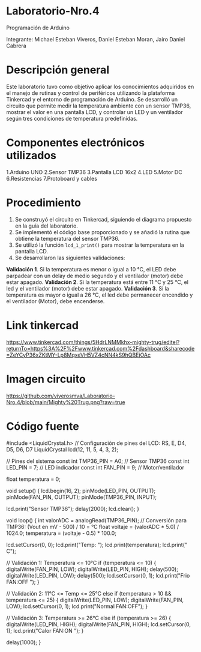 # Laboratorio-Nro.4
Programación de Arduino

Integrante: Michael Esteban Viveros, 
            Daniel Esteban Moran,
            Jairo Daniel Cabrera
            
# Descripción general
 Este laboratorio tuvo como objetivo aplicar los conocimientos adquiridos en el manejo de rutinas y control de periféricos utilizando la plataforma Tinkercad
 y el entorno de programación de Arduino.
 Se desarrolló un circuito que permite medir la temperatura ambiente con un sensor TMP36, mostrar el valor en una pantalla LCD, y controlar un LED y un ventilador según tres condiciones de temperatura predefinidas.
 
# Componentes electrónicos utilizados
1.Arduino UNO 
2.Sensor TMP36 
3.Pantalla LCD 16x2 
4.LED
5.Motor DC 
6.Resistencias 
7.Protoboard y cables 

# Procedimiento
1. Se construyó el circuito en Tinkercad, siguiendo el diagrama propuesto en la guía del laboratorio.  
2. Se implementó el código base proporcionado y se añadió la rutina que obtiene la temperatura del sensor TMP36.  
3. Se utilizó la función `lcd_1_print()` para mostrar la temperatura en la pantalla LCD.  
4. Se desarrollaron las siguientes validaciones:
   
  **Validación 1**. Si la temperatura es menor o igual a 10 °C, el LED debe parpadear con un delay
   de medio segundo y el ventilador (motor) debe estar apagado.
   **Validación 2**. Si la temperatura está entre 11 °C y 25 °C, el led y el ventilador (motor) debe
   estar apagado.
   **Validación 3**. Si la temperatura es mayor o igual a 26 °C, el led debe permanecer encendido y
   el ventilador (Motor), debe encenderse.

   

# Link tinkercad
https://www.tinkercad.com/things/5HdrLNMMkhx-mighty-trug/editel?returnTo=https%3A%2F%2Fwww.tinkercad.com%2Fdashboard&sharecode=ZeYCyP36xZKtMY-Lp8MqxeVH5VZ4cNN4kS9hQBEjOAc


# Imagen circuito 

https://github.com/viverosmva/Laboratorio-Nro.4/blob/main/Mighty%20Trug.png?raw=true

# Código fuente
#include <LiquidCrystal.h>
// Configuración de pines del LCD: RS, E, D4, D5, D6, D7
LiquidCrystal lcd(12, 11, 5, 4, 3, 2);

// Pines del sistema
const int TMP36_PIN = A0; // Sensor TMP36
const int LED_PIN = 7; // LED indicador
const int FAN_PIN = 9; // Motor/ventilador

float temperatura = 0;

void setup() {
lcd.begin(16, 2);
pinMode(LED_PIN, OUTPUT);
pinMode(FAN_PIN, OUTPUT);
pinMode(TMP36_PIN, INPUT);

lcd.print("Sensor TMP36");
delay(2000);
lcd.clear();
}

void loop() {
int valorADC = analogRead(TMP36_PIN);
// Conversión para TMP36: (Vout en mV - 500) / 10 = °C
float voltaje = (valorADC * 5.0) / 1024.0;
temperatura = (voltaje - 0.5) * 100.0;

lcd.setCursor(0, 0);
lcd.print("Temp: ");
lcd.print(temperatura);
lcd.print(" C");

// Validación 1: Temperatura <= 10°C
if (temperatura <= 10) {
digitalWrite(FAN_PIN, LOW);
digitalWrite(LED_PIN, HIGH);
delay(500);
digitalWrite(LED_PIN, LOW);
delay(500);
lcd.setCursor(0, 1);
lcd.print("Frio FAN:OFF ");
}

// Validación 2: 11°C <= Temp <= 25°C
else if (temperatura > 10 && temperatura <= 25) {
digitalWrite(LED_PIN, LOW);
digitalWrite(FAN_PIN, LOW);
lcd.setCursor(0, 1);
lcd.print("Normal FAN:OFF");
}

// Validación 3: Temperatura >= 26°C
else if (temperatura >= 26) {
digitalWrite(LED_PIN, HIGH);
digitalWrite(FAN_PIN, HIGH);
lcd.setCursor(0, 1);
lcd.print("Calor FAN:ON ");
}

delay(1000);
}


   
